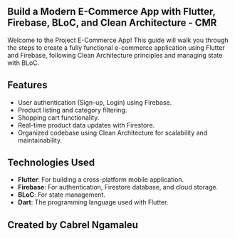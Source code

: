 ## Build a Modern E-Commerce App with Flutter, Firebase, BLoC, and Clean Architecture - CMR

Welcome to the Project E-Commerce App! This guide will walk you through the steps to create a fully functional e-commerce application using Flutter and Firebase, following Clean Architecture principles and managing state with BLoC.

## Features

- User authentication (Sign-up, Login) using Firebase.
- Product listing and category filtering.
- Shopping cart functionality.
- Real-time product data updates with Firestore.
- Organized codebase using Clean Architecture for scalability and maintainability.

## Technologies Used

- **Flutter**: For building a cross-platform mobile application.
- **Firebase**: For authentication, Firestore database, and cloud storage.
- **BLoC**: For state management.
- **Dart**: The programming language used with Flutter.

## Created by Cabrel Ngamaleu